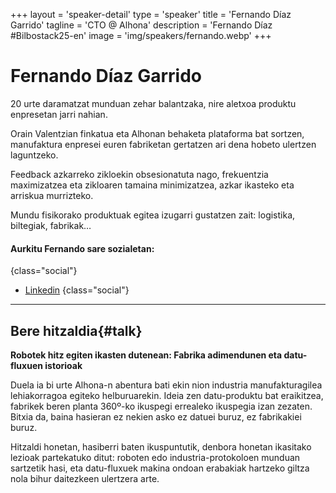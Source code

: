 +++
layout = 'speaker-detail'
type = 'speaker'
title = 'Fernando Díaz Garrido'
tagline = 'CTO @ Alhona'
description = 'Fernando Díaz #Bilbostack25-en'
image = 'img/speakers/fernando.webp'
+++

# Fernando Díaz Garrido

20 urte daramatzat munduan zehar balantzaka, nire aletxoa produktu enpresetan jarri nahian.  

Orain Valentzian finkatua eta Alhonan behaketa plataforma bat sortzen, manufaktura enpresei euren fabriketan gertatzen ari dena hobeto ulertzen laguntzeko.  

Feedback azkarreko zikloekin obsesionatuta nago, frekuentzia maximizatzea eta zikloaren tamaina minimizatzea, azkar ikasteko eta arriskua murrizteko.  

Mundu fisikorako produktuak egitea izugarri gustatzen zait: logistika, biltegiak, fabrikak…

#### Aurkitu Fernando sare sozialetan:

{class="social"}

- [Linkedin](https://www.linkedin.com/in/fernando-diaz-garrido/)
  {class="social"}

---  

## Bere hitzaldia{#talk}  
**Robotek hitz egiten ikasten dutenean: Fabrika adimendunen eta datu-fluxuen istorioak**  

Duela ia bi urte Alhona-n abentura bati ekin nion industria manufakturagilea lehiakorragoa egiteko helburuarekin. Ideia zen datu-produktu bat eraikitzea, fabrikek beren planta 360º-ko ikuspegi errealeko ikuspegia izan zezaten. Bitxia da, baina hasieran ez nekien asko ez datuei buruz, ez fabrikakiei buruz.  

Hitzaldi honetan, hasiberri baten ikuspuntutik, denbora honetan ikasitako lezioak partekatuko ditut: roboten edo industria-protokoloen munduan sartzetik hasi, eta datu-fluxuek makina ondoan erabakiak hartzeko giltza nola bihur daitezkeen ulertzera arte.
